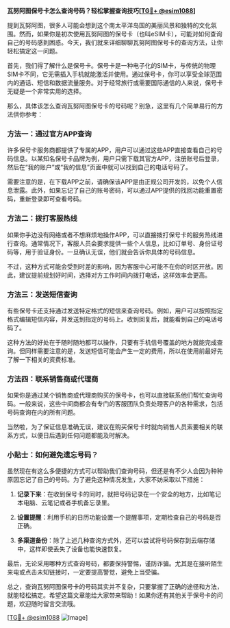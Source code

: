 **瓦努阿图保号卡怎么查询号码？轻松掌握查询技巧[[TG💪+ @esim1088](https://t.me/s/esim1088)]**

提到瓦努阿图，很多人可能会想到这个南太平洋岛国的美丽风景和独特的文化氛围。然而，如果你是初次使用瓦努阿图的保号卡（也叫eSIM卡），可能对如何查询自己的号码感到困惑。今天，我们就来详细聊聊瓦努阿图保号卡的查询方法，让你轻松搞定这一问题。

首先，我们得了解什么是保号卡。保号卡是一种电子化的SIM卡，与传统的物理SIM卡不同，它无需插入手机就能激活并使用。通过保号卡，你可以享受全球范围内的通话、短信和数据流量服务。对于经常旅行或需要国际通信的人来说，保号卡无疑是一个非常实用的选择。

那么，具体该怎么查询瓦努阿图保号卡的号码呢？别急，这里有几个简单易行的方法供你参考：

### 方法一：通过官方APP查询

许多保号卡服务商都提供了专属的APP，用户可以通过这些APP直接查看自己的号码信息。以某知名保号卡品牌为例，用户只需下载其官方APP，注册账号后登录，然后在“我的账户”或“我的信息”页面中就可以找到自己的电话号码了。

需要注意的是，在下载APP之前，请确保该APP是由正规公司开发的，以免个人信息泄露。此外，如果忘记了自己的账号密码，可以通过APP提供的找回功能重置密码，重新登录即可查看号码。

### 方法二：拨打客服热线

如果你手边没有网络或者不想麻烦地操作APP，可以直接拨打保号卡的服务热线进行查询。通常情况下，客服人员会要求提供一些个人信息，比如订单号、身份证号码等，用于验证身份。一旦确认无误，他们就会告诉你具体的号码信息。

不过，这种方式可能会受到时差的影响，因为客服中心可能不在你的时区开放。因此，建议提前规划好时间，选择对方工作时间内拨打电话，这样效率会更高。

### 方法三：发送短信查询

有些保号卡还支持通过发送特定格式的短信来查询号码。例如，用户可以按照指定格式编辑短信内容，并发送到指定的号码上。收到回复后，就能看到自己的电话号码了。

这种方法的好处在于随时随地都可以操作，只要有手机信号覆盖的地方就能完成查询。但同样需要注意的是，发送短信可能会产生一定的费用，所以在使用前最好先了解一下相关的资费标准。

### 方法四：联系销售商或代理商

如果你是通过某个销售商或代理商购买的保号卡，也可以直接联系他们帮忙查询号码。一般来说，这些中间商都会有专门的客服团队负责处理客户的各种需求，包括号码查询在内的所有问题。

当然啦，为了保证信息准确无误，建议在购买保号卡时就向销售人员索要相关的联系方式，以便日后遇到任何问题都能及时解决。

### 小贴士：如何避免遗忘号码？

虽然现在有这么多便捷的方式可以帮助我们查询号码，但还是有不少人会因为种种原因忘记了自己的号码。为了避免这种情况发生，大家不妨采取以下措施：

1. **记录下来**：在收到保号卡的同时，就把号码记录在一个安全的地方，比如笔记本电脑、云笔记或者手机备忘录里。
   
2. **设置提醒**：利用手机的日历功能设置一个提醒事项，定期检查自己的号码是否正确。

3. **多渠道备份**：除了上述几种查询方式外，还可以尝试将号码保存到云端存储中，这样即使丢失了设备也能快速恢复。

最后，无论采用哪种方式查询号码，都要保持警惕，谨防诈骗。尤其是在接听陌生来电或点击未知链接时，一定要提高警觉，避免上当受骗。

总之，查询瓦努阿图保号卡的号码其实并不复杂，只要掌握了正确的途径和方法，就能轻松搞定。希望这篇文章能给大家带来帮助！如果你还有其他关于保号卡的问题，欢迎随时留言交流哦。

[[TG💪+ @esim1088](https://t.me/s/esim1088) ![Image](https://i.postimg.cc/4NQfJmqS/Snipaste-2025-05-13-00-14-12.png)]